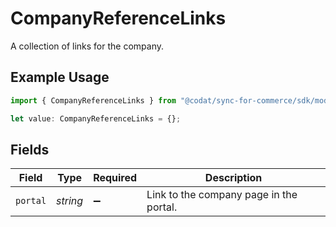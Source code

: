# CompanyReferenceLinks

A collection of links for the company.

## Example Usage

```typescript
import { CompanyReferenceLinks } from "@codat/sync-for-commerce/sdk/models/shared";

let value: CompanyReferenceLinks = {};
```

## Fields

| Field                                   | Type                                    | Required                                | Description                             |
| --------------------------------------- | --------------------------------------- | --------------------------------------- | --------------------------------------- |
| `portal`                                | *string*                                | :heavy_minus_sign:                      | Link to the company page in the portal. |